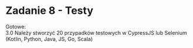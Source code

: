 # Zadanie 8 - Testy

Gotowe:\
3.0 Należy stworzyć 20 przypadków testowych w CypressJS lub Selenium
(Kotlin, Python, Java, JS, Go, Scala)
